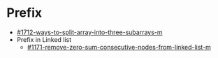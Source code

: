 # Prefix

* [#1712-ways-to-split-array-into-three-subarrays-m](../by-number/1700-1750.md#1712-ways-to-split-array-into-three-subarrays-m "mention")
* Prefix in Linked list
  * [#1171-remove-zero-sum-consecutive-nodes-from-linked-list-m](../by-number/1150-1200.md#1171-remove-zero-sum-consecutive-nodes-from-linked-list-m "mention")
